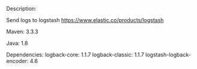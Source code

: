 Description:

  Send logs to logstash
  https://www.elastic.co/products/logstash



Maven: 3.3.3

Java: 1.8

Dependencies:
    logback-core: 1.1.7
    logback-classic: 1.1.7
    logstash-logback-encoder: 4.6

